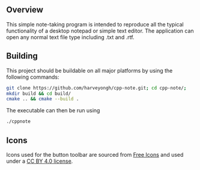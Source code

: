 ## Overview
This simple note-taking program is intended to reproduce all the typical functionality of a desktop notepad or simple text editor. The application can open any normal text file type including .txt and .rtf. 

## Building
This project should be buildable on all major platforms by using the following commands:

``` sh
git clone https://github.com/harveyongh/cpp-note.git; cd cpp-note/; 
mkdir build && cd build/
cmake .. && cmake --build .
```
The executable can then be run using
``` sh
./cppnote
```

## Icons
Icons used for the button toolbar are sourced from [Free Icons](https://github.com/free-icons/free-icons) and used under a [CC BY 4.0 license](https://github.com/free-icons/free-icons/blob/master/LICENSE).